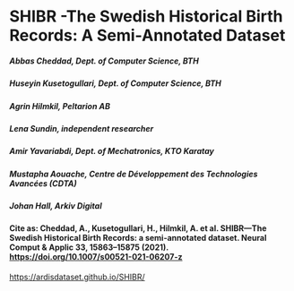 # SHIBR -The Swedish Historical Birth Records: A Semi-Annotated Dataset

#####                                                    Abbas Cheddad, Dept. of Computer Science, BTH
#####                                                Huseyin Kusetogullari, Dept. of Computer Science, BTH
#####                                                Agrin Hilmkil, Peltarion AB
#####                                                Lena Sundin, independent researcher
#####                                                    Amir Yavariabdi, Dept. of Mechatronics, KTO Karatay
#####                                                     Mustapha Aouache, Centre de Développement des Technologies Avancées (CDTA)
#####                                                      Johan Hall, Arkiv Digital



#### Cite as: Cheddad, A., Kusetogullari, H., Hilmkil, A. et al. SHIBR—The Swedish Historical Birth Records: a semi-annotated dataset. Neural Comput & Applic 33, 15863–15875 (2021). https://doi.org/10.1007/s00521-021-06207-z

https://ardisdataset.github.io/SHIBR/


